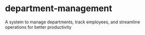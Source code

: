 # department-management
A system to manage departments, track employees, and streamline operations for better productivity
